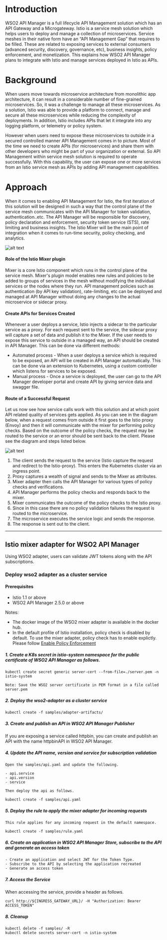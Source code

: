 # Introduction

WSO2 API Manager is a full lifecycle API Management solution which has an API Gateway and a Microgateway. Istio is a service mesh solution which helps users to deploy and manage a collection of microservices. Service meshes in their native form have an “API Management Gap” that requires to be filled. These are related to exposing services to external consumers (advanced security, discovery, governance, etc), business insights, policy enforcement, and monetization. This explains how WSO2 API Manager plans to integrate with Istio and manage services deployed in Istio as APIs. 

# Background

When users move towards microservice architecture from monolithic app architecture, it can result in a considerable number of fine-grained microservices. So, it was a challenge to manage all these microservices. As a solution, Istio was able to provide a platform to connect, manage and secure all these microservices while reducing the complexity of deployments. In addition, Istio includes APIs that let it integrate into any logging platform, or telemetry or policy system.

However when users need to expose these microservices to outside in a secured controlled manner API Management comes in to picture. Most of the time we need to create APIs (for microservices) and share them with other developers who might be part of your organization or external. So API Management within service mesh solution is required to operate successfully. With this capability, the user can expose one or more services from an Istio service mesh as APIs by adding API management capabilities. 

# Approach

When it comes to enabling API Management for Istio, the first iteration of this solution will be designed in such a way that the control plane of the service mesh communicates with the API Manager for token validation, authentication..etc. The API Manager will be responsible for discovery, policy declaration and enforcement, security token service (STS), rate limiting and business insights. The Istio Mixer will be the main point of integration when it comes to run-time security, policy checking, and analytics.

![alt text](https://raw.githubusercontent.com/wso2/istio-apim/master/component_diagram.png)

#### Role of the Istio Mixer plugin

Mixer is a core Istio component which runs in the control plane of the service mesh. Mixer's plugin model enables new rules and policies to be added to groups of services in the mesh without modifying the individual services or the nodes where they run. API management policies such as authentication (by API key validation), rate-limiting, etc can be deployed and managed at API Manager without doing any changes to the actual microservice or sidecar proxy.

#### Create APIs for Services Created

Whenever a user deploys a service, Istio injects a sidecar to the particular service as a proxy. For each request sent to the service, the sidecar proxy will capture a set of data and publish it to the Mixer. If the user needs to expose this service to outside in a managed way, an API should be created in API Manager. This can be done via different methods:

- Automated process - When a user deploys a service which is required to be exposed, an API will be created in API Manager automatically. This can be done via an extension to Kubernetes, using a custom controller which listens for services to be exposed.
- Manual process - Once a service is deployed, the user can go to the API Manager developer portal and create API by giving service data and swagger file.

####  Route of a Successful Request

Let us now see how service calls work with this solution and at which point API related quality of services gets applied. As you can see in the diagram below, when a request comes from outside it first goes to the Istio proxy (Envoy) and then it will communicate with the mixer for performing policy checks. Based on the outcome of the policy checks, the request may be routed to the service or an error should be sent back to the client. Please see the diagram and steps listed below.

![alt text](https://raw.githubusercontent.com/wso2/istio-apim/master/request_flow.png)

1. The client sends the request to the service (Istio capture the request and redirect to the Istio-proxy). This enters the Kubernetes cluster via an ingress point.
2. Proxy captures a wealth of signal and sends to the Mixer as attributes.
3. Mixer adapter then calls the API Manager for various types of policy checks and verifications.
4. API Manager performs the policy checks and responds back to the mixer.
5. Mixer communicates the outcome of the policy checks to the Istio proxy.
6. Since in this case there are no policy validation failures the request is routed to the microservice.
7. The microservice executes the service logic and sends the response.
8. The response is sent out to the client.

---

## Istio mixer adapter for WSO2 API Manager

Using WSO2 adapter, users can validate JWT tokens along with the API subscriptions.

### Deploy wso2 adapter as a cluster service

#### Prerequisites

- Istio 1.1 or above
- WSO2 API Manager 2.5.0 or above

Notes: 

- The docker image of the WSO2 mixer adapter is available in the docker hub.
- In the default profile of Istio installation, policy check is disabled by default. To use the mixer adapter, policy check has to enable explictly. Please follow [Enable Policy Enforcement](https://istio.io/docs/tasks/policy-enforcement/enabling-policy/)

##### 1. Create a K8s secret in istio-system namespace for the public certificate of WSO2 API Manager as follows.
```
kubectl create secret generic server-cert --from-file=./server.pem -n istio-system

Note: Save the WSO2 server certificate in PEM format in a file called server.pem
```
##### 2. Deploy the wso2-adapter as a cluster service
```
kubectl create -f samples/adapter-artifacts/
```
##### 3. Create and publish an API in WSO2 API Manager Publisher

If you are exposing a service called httpbin, you can create and publish an API with the name httpbinAPI 
in WSO2 API Manager.

##### 4. Update the API name, version and service for subscription validation

```
Open the samples/api.yaml and update the following.

- api.service
- api.version
- service 

Then deploy the api as follows.

kubectl create -f samples/api.yaml

```

##### 5. Deploy the rule to apply the mixer adapter for incoming requests

```
This rule applies for any incoming request in the default namespace. 

kubectl create -f samples/rule.yaml
```

##### 6. Create an application in WSO2 API Manager Store, subscribe to the API and generate an access token

```
- Create an application and select JWT for the Token Type.
- Subscribe to the API by selecting the application recreated
- Generate an access token
```

##### 7. Access the Service 

When accessing the service, provide a header as follows.

```
curl http://${INGRESS_GATEWAY_URL}/ -H "Authorization: Bearer ACCESS_TOKEN"
```

##### 8. Cleanup


```
kubectl delete -f samples/ -R
kubectl delete secrets server-cert -n istio-system
```